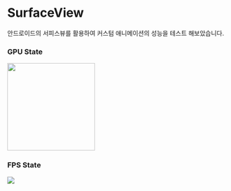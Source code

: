 # SurfaceView
안드로이드의 서피스뷰를 활용하여 커스텀 애니메이션의 성능을 테스트 해보았습니다.</br>

### GPU State
<img width="200" src="https://user-images.githubusercontent.com/49600974/153746928-48e56d2d-5250-4b83-a78f-c0143982dcfc.png"/>

### FPS State
<img src="https://user-images.githubusercontent.com/49600974/153746837-c1e5dfa4-8a3e-46f7-a3e9-b86e8971ce46.png"/>
